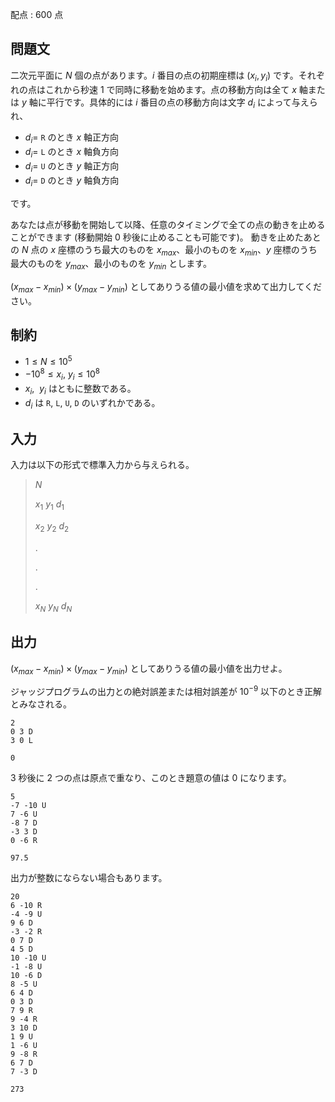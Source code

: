 配点 : $600$ 点

## 問題文

二次元平面に $N$ 個の点があります。$i$ 番目の点の初期座標は $(x_i, y_i)$ です。それぞれの点はこれから秒速 $1$ で同時に移動を始めます。点の移動方向は全て $x$ 軸または $y$ 軸に平行です。具体的には $i$ 番目の点の移動方向は文字 $d_i$ によって与えられ、

- $d_i =$ `R` のとき $x$ 軸正方向
- $d_i =$ `L` のとき $x$ 軸負方向
- $d_i =$ `U` のとき $y$ 軸正方向
- $d_i =$ `D` のとき $y$ 軸負方向

です。

あなたは点が移動を開始して以降、任意のタイミングで全ての点の動きを止めることができます (移動開始 $0$ 秒後に止めることも可能です)。
動きを止めたあとの $N$ 点の $x$ 座標のうち最大のものを $x_{max}$、最小のものを $x_{min}$、$y$ 座標のうち最大のものを $y_{max}$、最小のものを $y_{min}$ とします。

$(x_{max} - x_{min}) \times (y_{max} - y_{min})$ としてありうる値の最小値を求めて出力してください。

## 制約

- $1 \leq N \leq 10^5$
- $-10^8 \leq x_i,\ y_i \leq 10^8$
- $x_i$, $\ y_i$ はともに整数である。
- $d_i$ は `R`, `L`, `U`, `D` のいずれかである。

## 入力

入力は以下の形式で標準入力から与えられる。

> $N$
> 
> $x_1$ $y_1$ $d_1$
> 
> $x_2$ $y_2$ $d_2$
> 
> $.$
> 
> $.$
> 
> $.$
> 
> $x_N$ $y_N$ $d_N$

## 出力

$(x_{max} - x_{min}) \times (y_{max} - y_{min})$ としてありうる値の最小値を出力せよ。

ジャッジプログラムの出力との絶対誤差または相対誤差が $10^{-9}$ 以下のとき正解とみなされる。

```input1
2
0 3 D
3 0 L
```

```output1
0
```

$3$ 秒後に $2$ つの点は原点で重なり、このとき題意の値は $0$ になります。

```input2
5
-7 -10 U
7 -6 U
-8 7 D
-3 3 D
0 -6 R
```

```output2
97.5
```

出力が整数にならない場合もあります。

```input3
20
6 -10 R
-4 -9 U
9 6 D
-3 -2 R
0 7 D
4 5 D
10 -10 U
-1 -8 U
10 -6 D
8 -5 U
6 4 D
0 3 D
7 9 R
9 -4 R
3 10 D
1 9 U
1 -6 U
9 -8 R
6 7 D
7 -3 D
```

```output3
273
```